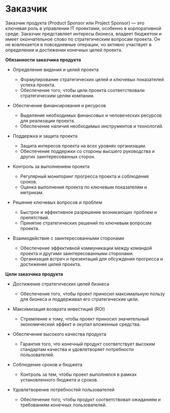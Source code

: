 # Заказчик


Заказчик продукта (Product Sponsor или Project Sponsor) — это ключевая роль в управлении IT проектами, особенно в корпоративной среде. Заказчик представляет интересы бизнеса, владеет бюджетом и имеет окончательное слово по стратегическим вопросам проекта. Он не вовлекается в повседневные операции, но активно участвует в определении и достижении конечных целей проекта.

**Обязанности заказчика продукта**
- Определение видения и целей проекта
  - Формулирование стратегических целей и ключевых показателей успеха проекта.
  - Обеспечение того, чтобы цели проекта соответствовали стратегическим целям компании.

- Обеспечение финансирования и ресурсов
  - Выделение необходимых финансовых и человеческих ресурсов для реализации проекта.
  - Обеспечение наличия необходимых инструментов и технологий.

- Поддержка и защита проекта
  - Защита интересов проекта на всех уровнях организации.
  - Обеспечение поддержки со стороны высшего руководства и других заинтересованных сторон.

- Контроль за выполнением проекта
  - Регулярный мониторинг прогресса проекта и соблюдения сроков.
  - Оценка выполнения проекта по ключевым показателям и метрикам.

- Решение ключевых вопросов и проблем
  - Быстрое и эффективное разрешение возникающих проблем и препятствий.
  - Принятие стратегических решений по ключевым вопросам проекта.

- Взаимодействие с заинтересованными сторонами
  - Обеспечение эффективной коммуникации между командой проекта и другими заинтересованными сторонами.
  - Организация встреч и презентаций для обсуждения прогресса и достижения целей проекта.

**Цели заказчика продукта**
- Достижение стратегических целей бизнеса
  - Обеспечение того, чтобы проект приносил максимальную пользу для бизнеса и поддерживал его стратегические цели.

- Максимизация возврата инвестиций (ROI)
  - Стремление к тому, чтобы проект приносил значительный экономический эффект и окупал вложенные средства.

- Обеспечение высокого качества продукта
  - Гарантия того, что конечный продукт соответствует высоким стандартам качества и удовлетворяет потребности пользователей.

- Соблюдение сроков и бюджета
  - Контроль за тем, чтобы проект выполнялся в рамках установленного бюджета и сроков.

- Удовлетворение потребностей пользователей
  - Обеспечение того, чтобы продукт соответствовал ожиданиям и требованиям конечных пользователей.
